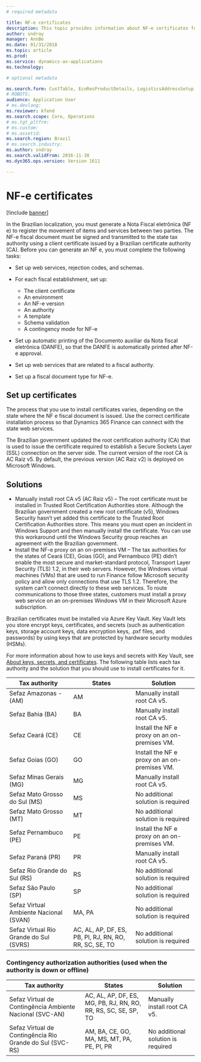 ```yaml
---
# required metadata

title: NF-e certificates
description: This topic provides information about NF-e certificates for Microsoft Dynamics 365 Finance and the solution you should use for each state tax authority.
author: sndray
manager: AnnBe
ms.date: 01/31/2018
ms.topic: article
ms.prod: 
ms.service: dynamics-ax-applications
ms.technology: 

# optional metadata

ms.search.form: CustTable, EcoResProductDetails, LogisticsAddressSetup
# ROBOTS: 
audience: Application User
# ms.devlang: 
ms.reviewer: kfend
ms.search.scope: Core, Operations
# ms.tgt_pltfrm: 
# ms.custom: 
# ms.assetid: 
ms.search.region: Brazil
# ms.search.industry: 
ms.author: sndray
ms.search.validFrom: 2016-11-30
ms.dyn365.ops.version: Version 1611

---
```


# NF-e certificates

[!include [banner](../includes/banner.md)]

In the Brazilian localization, you must generate a Nota Fiscal eletrônica (NF e) to register the movement of items and services between two parties.
The NF-e fiscal document must be signed and transmitted to the state tax authority using a client certificate issued by a Brazilian certificate authority (CA).
Before you can generate an NF e, you must complete the following tasks:
- Set up web services, rejection codes, and schemas.
- For each fiscal establishment, set up:

    - The client certificate
    - An environment
    - An NF-e version
    - An authority
    - A template
    - Schema validation
    - A contingency mode for NF-e
    
- Set up automatic printing of the Documento auxiliar da Nota fiscal eletrônica (DANFE), so that the DANFE is automatically printed after NF-e approval.
- Set up web services that are related to a fiscal authority.
- Set up a fiscal document type for NF-e.

## Set up certificates
The process that you use to install certificates varies, depending on the state where the NF e fiscal document is issued. Use the correct certificate installation process so that Dynamics 365 Finance can connect with the state web services.

The Brazilian government updated the root certification authority (CA) that is used to issue the certificate required  to establish a Secure Sockets Layer (SSL) connection on the server side. The current version of the root CA is AC Raiz v5. By default, the previous version (AC Raiz v2) is deployed on Microsoft Windows.

## Solutions
- Manually install root CA v5 (AC Raiz v5) – The root certificate must be installed in Trusted Root Certification Authorities store. Although the Brazilian government created a new root certificate (v5), Windows Security hasn’t yet added this certificate to the Trusted Root Certification Authorities store. This means you must open an incident in Windows Support and then manually install the certificate. You can use this workaround until the Windows Security group reaches an agreement with the Brazilian government.
- Install the NF-e proxy on an on-premises VM – The tax authorities for the states of Ceará (CE), Goias (GO), and Pernambuco (PE) didn’t enable the most secure and market-standard protocol, Transport Layer Security (TLS) 1.2, in their web servers. However, the Windows virtual machines (VMs) that are used to run Finance follow Microsoft security policy and allow only connections that use TLS 1.2. Therefore, the system can’t connect directly to these web services. To route communications to those three states, customers must install a proxy web service on an on-premises Windows VM in their Microsoft Azure subscription.

Brazilian certificates must be installed via Azure Key Vault. Key Vault lets you store encrypt keys, certificates, and secrets (such as authentication keys, storage account keys, data encryption keys, .pxf files, and passwords) by using keys that are protected by hardware security modules (HSMs).

For more information about how to use keys and secrets with Key Vault, see [About keys, secrets, and certificates](https://docs.microsoft.com/rest/api/keyvault/about-keys--secrets-and-certificates).
The following table lists each tax authority and the solution that you should use to install certificates for it.

|Tax authority|	States|	Solution|
|-------------|-------|---------|
|Sefaz Amazonas - (AM)|	AM|	Manually install root CA v5.|
|Sefaz Bahia (BA)|	BA|	Manually install root CA v5.|
|Sefaz Ceará (CE)|	CE|	Install the NF e proxy on an on-premises VM.|
|Sefaz Goias (GO)|	GO|	Install the NF e proxy on an on-premises VM.|
|Sefaz Minas Gerais (MG)|	MG|	Manually install root CA v5.|
|Sefaz Mato Grosso do Sul (MS)|	MS|	No additional solution is required|
|Sefaz Mato Grosso (MT)|	MT|	No additional solution is required|
|Sefaz Pernambuco (PE)|	PE|	Install the NF e proxy on an on-premises VM.|
|Sefaz Paraná (PR)|	PR|	Manually install root CA v5.|
|Sefaz Rio Grande do Sul (RS)|	RS|	No additional solution is required|
|Sefaz São Paulo (SP)|	SP|	No additional solution is required|
|Sefaz Virtual Ambiente Nacional (SVAN)|	MA, PA|	No additional solution is required|
|Sefaz Virtual Rio Grande do Sul (SVRS)|	AC, AL, AP, DF, ES, PB, PI, RJ, RN, RO, RR, SC, SE, TO|	No additional solution is required|

### Contingency authorization authorities (used when the authority is down or offline)

|Tax authority|	States|	Solution|
|-------------|-------|---------|
|Sefaz Virtual de Contingência Ambiente Nacional (SVC-AN)|	AC, AL, AP, DF, ES, MG, PB, RJ, RN, RO, RR, RS, SC, SE, SP, TO|	Manually install root CA v5.|
Sefaz Virtual de Contingência Rio Grande do Sul (SVC-RS)|	AM, BA, CE, GO, MA, MS, MT, PA, PE, PI, PR|	No additional solution is required|


